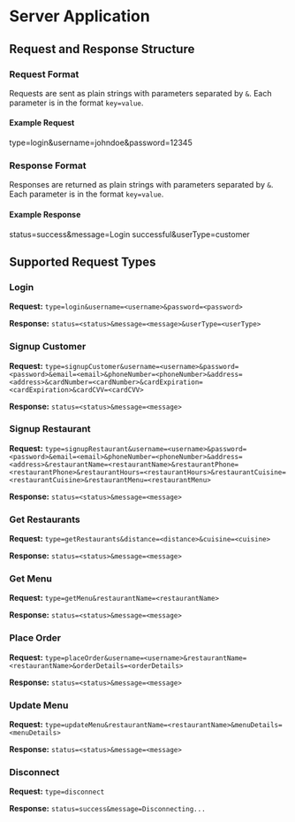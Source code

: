 # Server Application

## Request and Response Structure

### Request Format
Requests are sent as plain strings with parameters separated by `&`. Each parameter is in the format `key=value`.

#### Example Request
type=login&username=johndoe&password=12345
 

### Response Format
Responses are returned as plain strings with parameters separated by `&`. Each parameter is in the format `key=value`.

#### Example Response
 
status=success&message=Login successful&userType=customer


## Supported Request Types

### Login
**Request:** `type=login&username=<username>&password=<password>`

**Response:** `status=<status>&message=<message>&userType=<userType>`

### Signup Customer
**Request:** `type=signupCustomer&username=<username>&password=<password>&email=<email>&phoneNumber=<phoneNumber>&address=<address>&cardNumber=<cardNumber>&cardExpiration=<cardExpiration>&cardCVV=<cardCVV>`

**Response:** `status=<status>&message=<message>`

### Signup Restaurant
**Request:** `type=signupRestaurant&username=<username>&password=<password>&email=<email>&phoneNumber=<phoneNumber>&address=<address>&restaurantName=<restaurantName>&restaurantPhone=<restaurantPhone>&restaurantHours=<restaurantHours>&restaurantCuisine=<restaurantCuisine>&restaurantMenu=<restaurantMenu>`

**Response:** `status=<status>&message=<message>`

### Get Restaurants
**Request:** `type=getRestaurants&distance=<distance>&cuisine=<cuisine>`

**Response:** `status=<status>&message=<message>`

### Get Menu
**Request:** `type=getMenu&restaurantName=<restaurantName>`

**Response:** `status=<status>&message=<message>`

### Place Order
**Request:** `type=placeOrder&username=<username>&restaurantName=<restaurantName>&orderDetails=<orderDetails>`

**Response:** `status=<status>&message=<message>`

### Update Menu
**Request:** `type=updateMenu&restaurantName=<restaurantName>&menuDetails=<menuDetails>`

**Response:** `status=<status>&message=<message>`

### Disconnect
**Request:** `type=disconnect`

**Response:** `status=success&message=Disconnecting...`
 
 
